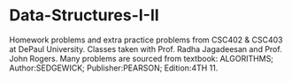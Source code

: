 # Data-Structures-I-II
Homework problems and extra practice problems from CSC402 &amp; CSC403 at DePaul University. Classes taken with Prof. Radha Jagadeesan and Prof. John Rogers.
Many problems are sourced from textbook: ALGORITHMS; Author:SEDGEWICK; Publisher:PEARSON; Edition:4TH 11.
